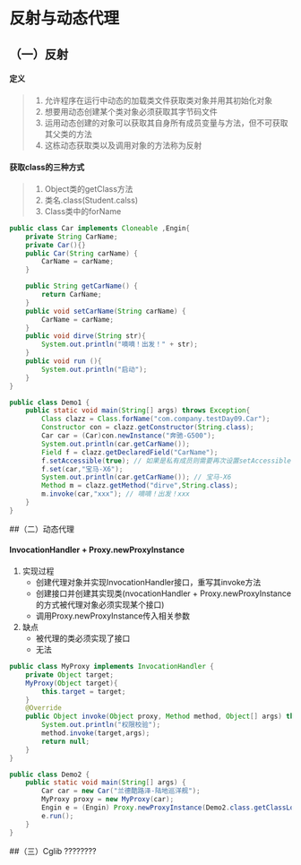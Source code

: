 # 反射与动态代理
## （一）反射
#### 定义
> 1. 允许程序在运行中动态的加载类文件获取类对象并用其初始化对象
> 2. 想要用动态创建某个类对象必须获取其字节码文件
> 3. 运用动态创建的对象可以获取其自身所有成员变量与方法，但不可获取其父类的方法
> 4. 这栋动态获取类以及调用对象的方法称为反射
#### 获取class的三种方式
> 1. Object类的getClass方法
> 2. 类名.class(Student.calss)
> 3. Class类中的forName
```java
public class Car implements Cloneable ,Engin{
    private String CarName;
    private Car(){}
    public Car(String carName) {
        CarName = carName;
    }

    public String getCarName() {
        return CarName;
    }
    public void setCarName(String carName) {
        CarName = carName;
    }
    public void dirve(String str){
        System.out.println("嘀嘀！出发！" + str);
    }
    public void run (){
        System.out.println("启动");
    }
}
```
```java
public class Demo1 {
    public static void main(String[] args) throws Exception{
        Class clazz = Class.forName("com.company.testDay09.Car");
        Constructor con = clazz.getConstructor(String.class);
        Car car = (Car)con.newInstance("奔驰-G500");
        System.out.println(car.getCarName());
        Field f = clazz.getDeclaredField("CarName");
        f.setAccessible(true); // 如果是私有成员则需要再次设置setAccessible = true
        f.set(car,"宝马-X6");
        System.out.println(car.getCarName()); // 宝马-X6
        Method m = clazz.getMethod("dirve",String.class);
        m.invoke(car,"xxx"); // 嘀嘀！出发！xxx
    }
}
```
##（二）动态代理
#### InvocationHandler + Proxy.newProxyInstance
1. 实现过程
    * 创建代理对象并实现InvocationHandler接口，重写其invoke方法
    * 创建接口并创建其实现类(nvocationHandler + Proxy.newProxyInstance的方式被代理对象必须实现某个接口)
    * 调用Proxy.newProxyInstance传入相关参数
2. 缺点
    * 被代理的类必须实现了接口
    * 无法
```java
public class MyProxy implements InvocationHandler {
    private Object target;
    MyProxy(Object target){
        this.target = target;
    }
    @Override
    public Object invoke(Object proxy, Method method, Object[] args) throws Throwable {
        System.out.println("权限校验");
        method.invoke(target,args);
        return null;
    }
}
```
```java
public class Demo2 {
    public static void main(String[] args) {
        Car car = new Car("兰德酷路泽-陆地巡洋舰");
        MyProxy proxy = new MyProxy(car);
        Engin e = (Engin) Proxy.newProxyInstance(Demo2.class.getClassLoader(),car.getClass().getInterfaces(),proxy);
        e.run();
    }
}
```
##（三）Cglib
????????


